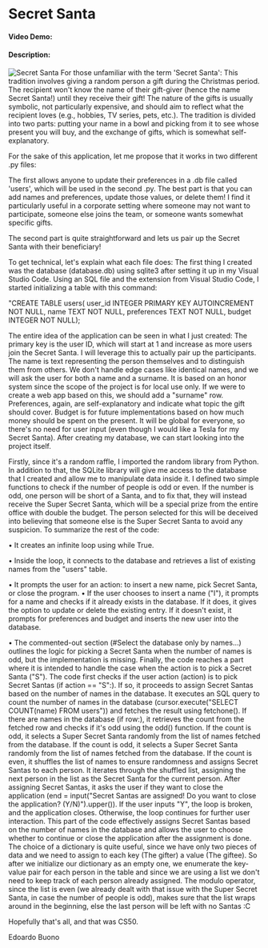 # Secret Santa
#### Video Demo:  <URL HERE>
#### Description:
![Secret Santa](https://img.freepik.com/free-vector/hand-drawn-secret-santa-illustration_23-2149162315.jpg)
For those unfamiliar with the term 'Secret Santa': This tradition involves giving a random person a gift during the Christmas period. The recipient won't know the name of their gift-giver (hence the name Secret Santa!) until they receive their gift! The nature of the gifts is usually symbolic, not particularly expensive, and should aim to reflect what the recipient loves (e.g., hobbies, TV series, pets, etc.). The tradition is divided into two parts: putting your name in a bowl and picking from it to see whose present you will buy, and the exchange of gifts, which is somewhat self-explanatory.

For the sake of this application, let me propose that it works in two different .py files:

The first allows anyone to update their preferences in a .db file called 'users', which will be used in the second .py. The best part is that you can add names and preferences, update those values, or delete them! I find it particularly useful in a corporate setting where someone may not want to participate, someone else joins the team, or someone wants somewhat specific gifts.

The second part is quite straightforward and lets us pair up the Secret Santa with their beneficiary!

To get technical, let's explain what each file does: The first thing I created was the database (database.db) using sqlite3 after setting it up in my Visual Studio Code. Using an SQL file and the extension from Visual Studio Code, I started initializing a table with this command:

"CREATE TABLE users( user_id INTEGER PRIMARY KEY AUTOINCREMENT NOT NULL, name TEXT NOT NULL, preferences TEXT NOT NULL, budget INTEGER NOT NULL);

The entire idea of the application can be seen in what I just created: The primary key is the user ID, which will start at 1 and increase as more users join the Secret Santa. I will leverage this to actually pair up the participants. The name is text representing the person themselves and to distinguish them from others. We don't handle edge cases like identical names, and we will ask the user for both a name and a surname. It is based on an honor system since the scope of the project is for local use only. If we were to create a web app based on this, we should add a "surname" row. Preferences, again, are self-explanatory and indicate what topic the gift should cover. Budget is for future implementations based on how much money should be spent on the present. It will be global for everyone, so there's no need for user input (even though I would like a Tesla for my Secret Santa). After creating my database, we can start looking into the project itself.

Firstly, since it's a random raffle, I imported the random library from Python. In addition to that, the SQLite library will give me access to the database that I created and allow me to manipulate data inside it. I defined two simple functions to check if the number of people is odd or even. If the number is odd, one person will be short of a Santa, and to fix that, they will instead receive the Super Secret Santa, which will be a special prize from the entire office with double the budget. The person selected for this will be deceived into believing that someone else is the Super Secret Santa to avoid any suspicion. To summarize the rest of the code:

• It creates an infinite loop using while True.

• Inside the loop, it connects to the database and retrieves a list of existing names from the "users" table.

• It prompts the user for an action: to insert a new name, pick Secret Santa, or close the program. • If the user chooses to insert a name ("I"), it prompts for a name and checks if it already exists in the database. If it does, it gives the option to update or delete the existing entry. If it doesn't exist, it prompts for preferences and budget and inserts the new user into the database.

• The commented-out section (#Select the database only by names...) outlines the logic for picking a Secret Santa when the number of names is odd, but the implementation is missing.
Finally, the code reaches a part where it is intended to handle the case when the action is to pick a Secret Santa ("S"). The code first checks if the user action (action) is to pick Secret Santas (if action == "S":). If so, it proceeds to assign Secret Santas based on the number of names in the database. It executes an SQL query to count the number of names in the database (cursor.execute("SELECT COUNT(name) FROM users")) and fetches the result using fetchone(). If there are names in the database (if row:), it retrieves the count from the fetched row and checks if it's odd using the odd() function. If the count is odd, it selects a Super Secret Santa randomly from the list of names fetched from the database. If the count is odd, it selects a Super Secret Santa randomly from the list of names fetched from the database. If the count is even, it shuffles the list of names to ensure randomness and assigns Secret Santas to each person. It iterates through the shuffled list, assigning the next person in the list as the Secret Santa for the current person. After assigning Secret Santas, it asks the user if they want to close the application (end = input("Secret Santas are assigned! Do you want to close the application? (Y/N)").upper()). If the user inputs "Y", the loop is broken, and the application closes. Otherwise, the loop continues for further user interaction. This part of the code effectively assigns Secret Santas based on the number of names in the database and allows the user to choose whether to continue or close the application after the assignment is done. The choice of a dictionary is quite useful, since we have only two pieces of data and we need to assign to each key (The gifter) a value (The giftee). So after we initialize our dictionary as an empty one, we enumerate the key-value pair for each person in the table and since we are using a list we don't need to keep track of each person already assigned. The modulo operator, since the list is even (we already dealt with that issue with the Super Secret Santa, in case the number of people is odd), makes sure that the list wraps around in the beginning, else the last person will be left with no Santas :C

Hopefully that's all, and that was CS50.

Edoardo Buono
